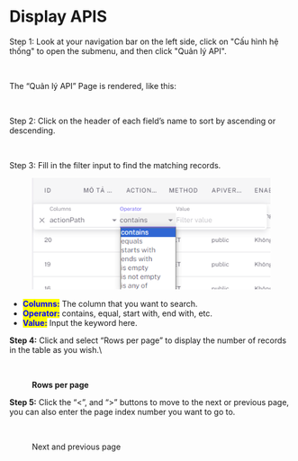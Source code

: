 # Display APIS

Step 1: Look at your navigation bar on the left side, click on "Cấu hình hệ thống" to open the submenu, and then click "Quản lý API".

<figure><img src="https://lh7-rt.googleusercontent.com/docsz/AD_4nXdeo_NuM1CwBCJ0JNFq8v8VLT46O1fnx1be2WT5xuz1CRCdT0LfHWe2obhlJimqpu9dk6H3J6lSiGzLiNbrz1YjRZ_XYSQQRU90WkZfR27WAQ6dPbMQ_Rx3EDr4PxbcUzO-udBrwnonx1-6DsDFvBWlM3Jkb6wAWpg1CEoT?key=UzZIS7gYdVnQcXeG4-ykVw" alt=""><figcaption></figcaption></figure>

The “Quản lý API” Page is rendered, like this:

<figure><img src="https://lh7-rt.googleusercontent.com/docsz/AD_4nXfnaz1gVaL3-bn-A4JGkcABfbbaF5eq_8I71kAmg4AkLW34C-JVdgDla8YL4LrvLoPP9Y3CIyCC7jOnc0EI-UHH8hrVuPzc72BTIJ6ZVK4gzWMAu45F4e0bhQJGw0Td81u1uE7e1-nxX6elmE2Abe7E6m1ApZhB2ir-kWAn2A?key=UzZIS7gYdVnQcXeG4-ykVw" alt=""><figcaption></figcaption></figure>

Step 2: Click on the header of each field’s name to sort by ascending or descending.

<figure><img src="https://lh7-rt.googleusercontent.com/docsz/AD_4nXf1VyVpIOdolyIna7tVagoi0FGWWFjNB3_LIERbMik2jJuQyw8FkI13qtYDrRA3Jlsa4PKBK-4M6f0pgWQmbh0Pa7kQeH5HVfv50yY7JRmJBUtGma2cd-BZ_k967tBgdf6oB4PjCjt2pw064Wv1AwQ9PnNr5EHJVCxEXzxXEg?key=UzZIS7gYdVnQcXeG4-ykVw" alt=""><figcaption></figcaption></figure>

Step 3: Fill in the filter input to find the matching records.

<figure><img src="../.gitbook/assets/image (1).png" alt=""><figcaption></figcaption></figure>

* <mark style="color:blue;">**Columns:**</mark> The column that you want to search.
* <mark style="color:blue;">**Operator:**</mark> contains, equal, start with, end with, etc.
* <mark style="color:blue;">**Value:**</mark> Input the keyword here.

**Step 4:** Click and select “Rows per page” to display the number of records in the table as you wish.\


<figure><img src="https://lh7-rt.googleusercontent.com/docsz/AD_4nXcgkU9kZrFscUweP41_SE9FIxmNlVWEAdnbKjy4gzxLWK_A3Uo6aso8_eNy4foNhmAlvkyeWGwv8PDxIJiXUc9Gd-Zwoyfp4-Q81Q2QG7loG0-aPEYmyp34yZS2z1uDAJXln3jhE7n-eagHwcxnj0RgcgeXlIB1rP3P5MVM5Q?key=UzZIS7gYdVnQcXeG4-ykVw" alt=""><figcaption><p><strong>Rows per page</strong></p></figcaption></figure>

**Step 5:** Click the “<”, and “>” buttons to move to the next or previous page, you can also enter the page index number you want to go to.

<figure><img src="https://lh7-rt.googleusercontent.com/docsz/AD_4nXdDGvgcXfbvIOoSpYGKruW8dpNzIlFl__xu0K2gSgK7YjnXpPAsrmJBID8tU460lDxpWzdFk2awA-Gk7ePuo4WgqqabYeM9cfG99MOiLzHrZn6qh_f09AnR9AiyY7yivcTO281dnOiizWgYMRA27paBZaMTNuPQO7otUuRyTA?key=UzZIS7gYdVnQcXeG4-ykVw" alt=""><figcaption><p>Next and previous page</p></figcaption></figure>
